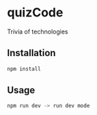 # quizCode
Trivia of technologies

## Installation
```bash
npm install
```

## Usage
```js
npm run dev -> run dev mode
```
